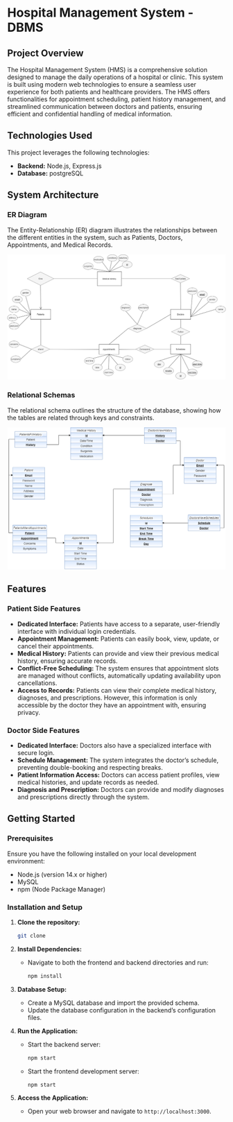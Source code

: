 # Hospital Management System - DBMS

## Project Overview

The Hospital Management System (HMS) is a comprehensive solution designed to manage the daily operations of a hospital or clinic. This system is built using modern web technologies to ensure a seamless user experience for both patients and healthcare providers. The HMS offers functionalities for appointment scheduling, patient history management, and streamlined communication between doctors and patients, ensuring efficient and confidential handling of medical information.

## Technologies Used

This project leverages the following technologies:

- **Backend:** Node.js, Express.js
- **Database:** postgreSQL

## System Architecture

### ER Diagram

The Entity-Relationship (ER) diagram illustrates the relationships between the different entities in the system, such as Patients, Doctors, Appointments, and Medical Records.

![ER Diagram](SchemasER/myer.png)

### Relational Schemas

The relational schema outlines the structure of the database, showing how the tables are related through keys and constraints.

![Relational Schema](SchemasER/schema.png)

## Features

### Patient Side Features

- **Dedicated Interface:** Patients have access to a separate, user-friendly interface with individual login credentials.
- **Appointment Management:** Patients can easily book, view, update, or cancel their appointments.
- **Medical History:** Patients can provide and view their previous medical history, ensuring accurate records.
- **Conflict-Free Scheduling:** The system ensures that appointment slots are managed without conflicts, automatically updating availability upon cancellations.
- **Access to Records:** Patients can view their complete medical history, diagnoses, and prescriptions. However, this information is only accessible by the doctor they have an appointment with, ensuring privacy.

### Doctor Side Features

- **Dedicated Interface:** Doctors also have a specialized interface with secure login.
- **Schedule Management:** The system integrates the doctor’s schedule, preventing double-booking and respecting breaks.
- **Patient Information Access:** Doctors can access patient profiles, view medical histories, and update records as needed.
- **Diagnosis and Prescription:** Doctors can provide and modify diagnoses and prescriptions directly through the system.

## Getting Started

### Prerequisites

Ensure you have the following installed on your local development environment:

- Node.js (version 14.x or higher)
- MySQL 
- npm (Node Package Manager)

### Installation and Setup

1. **Clone the repository:**
    ```bash
    git clone 
    ```
2. **Install Dependencies:**
   - Navigate to both the frontend and backend directories and run:
     ```bash
     npm install
     ```

3. **Database Setup:**
   - Create a MySQL database and import the provided schema.
   - Update the database configuration in the backend’s configuration files.

4. **Run the Application:**
   - Start the backend server:
     ```bash
     npm start
     ```
   - Start the frontend development server:
     ```bash
     npm start
     ```

5. **Access the Application:**
   - Open your web browser and navigate to `http://localhost:3000`.
